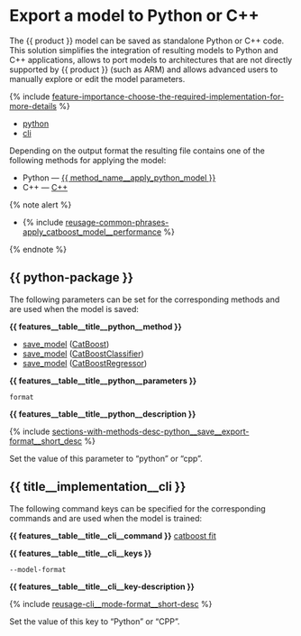 # Export a model to Python or C++

The {{ product }} model can be saved as standalone Python or C++ code. This solution simplifies the integration of resulting models to Python and C++ applications, allows to port models to architectures that are not directly supported by {{ product }} (such as ARM) and allows advanced users to manually explore or edit the model parameters.

{% include [feature-importance-choose-the-required-implementation-for-more-details](../_includes/work_src/reusage-common-phrases/choose-the-required-implementation-for-more-details.md) %}

- [python](#python)
- [cli](#cli)

Depending on the output format the resulting file contains one of the following methods for applying the model:
- Python — [{{ method_name__apply_python_model }}](../concepts/python-reference_apply_catboost_model.md)
- C++ — [C++](../concepts/c-plus-plus-api_applycatboostmodel.md)

{% note alert %}

- {% include [reusage-common-phrases-apply_catboost_model__performance](../_includes/work_src/reusage-common-phrases/apply_catboost_model__performance.md) %}

{% endnote %}

## {{ python-package }}

The following parameters can be set for the corresponding methods and are used when the model is saved:

**{{ features__table__title__python__method }}**

- [save_model](../concepts/python-reference_catboost_save_model.md) ([CatBoost](../concepts/python-reference_catboost.md))
- [save_model](../concepts/python-reference_catboostclassifier_save_model.md) ([CatBoostClassifier](../concepts/python-reference_catboostclassifier.md))
- [save_model](../concepts/python-reference_catboostregressor_save_model.md) ([CatBoostRegressor](../concepts/python-reference_catboostregressor.md))


**{{ features__table__title__python__parameters }}**

`format`

**{{ features__table__title__python__description }}**

{% include [sections-with-methods-desc-python__save__export-format__short_desc](../_includes/work_src/reusage/python__save__export-format__short_desc.md) %}

Set the value of this parameter to “python” or “cpp”.

## {{ title__implementation__cli }}

The following command keys can be specified for the corresponding commands and are used when the model is trained:

**{{ features__table__title__cli__command }}** [catboost fit](../references/training-parameters/index.md)

**{{ features__table__title__cli__keys }}**

`--model-format`

**{{ features__table__title__cli__key-description }}**

{% include [reusage-cli__mode-format__short-desc](../_includes/work_src/reusage/cli__mode-format__short-desc.md) %}

Set the value of this key to “Python” or “CPP”.
